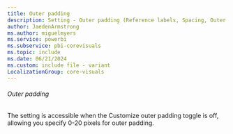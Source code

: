 ```yaml
---
title: Outer padding
description: Setting - Outer padding (Reference labels, Spacing, Outer padding)
author: JaedenArmstrong
ms.author: miguelmyers
ms.service: powerbi
ms.subservice: pbi-corevisuals
ms.topic: include
ms.date: 06/21/2024
ms.custom: include file - variant
LocalizationGroup: core-visuals
---
```

###### Outer padding

The setting is accessible when the Customize outer padding toggle is off, allowing you specify 0-20 pixels for outer padding.
